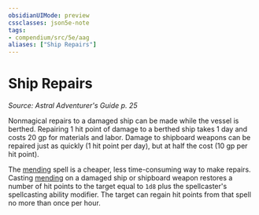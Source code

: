 ```yaml
---
obsidianUIMode: preview
cssclasses: json5e-note
tags:
- compendium/src/5e/aag
aliases: ["Ship Repairs"]
---
```

# Ship Repairs
*Source: Astral Adventurer's Guide p. 25* 

Nonmagical repairs to a damaged ship can be made while the vessel is berthed. Repairing 1 hit point of damage to a berthed ship takes 1 day and costs 20 gp for materials and labor. Damage to shipboard weapons can be repaired just as quickly (1 hit point per day), but at half the cost (10 gp per hit point).

The [mending](../../../../mending.md) spell is a cheaper, less time-consuming way to make repairs. Casting [mending](../../../../mending.md) on a damaged ship or shipboard weapon restores a number of hit points to the target equal to `1d8` plus the spellcaster's spellcasting ability modifier. The target can regain hit points from that spell no more than once per hour.